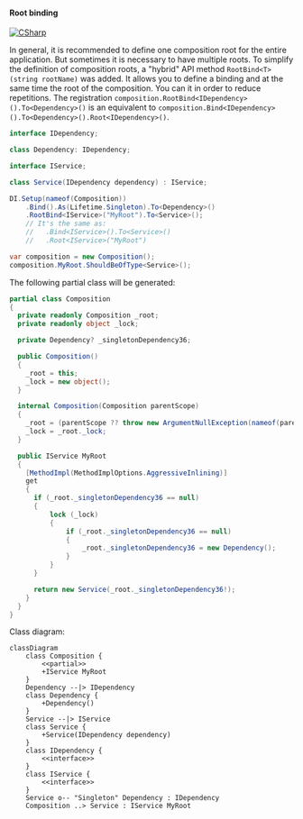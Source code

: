 #### Root binding

[![CSharp](https://img.shields.io/badge/C%23-code-blue.svg)](../tests/Pure.DI.UsageTests/Basics/RootBindScenario.cs)

In general, it is recommended to define one composition root for the entire application. But sometimes it is necessary to have multiple roots. To simplify the definition of composition roots, a "hybrid" API method `RootBind<T>(string rootName)` was added. It allows you to define a binding and at the same time the root of the composition. You can it in order to reduce repetitions. The registration `composition.RootBind<IDependency>().To<Dependency>()` is an equivalent to `composition.Bind<IDependency>().To<Dependency>().Root<IDependency>()`.


```c#
interface IDependency;

class Dependency: IDependency;

interface IService;

class Service(IDependency dependency) : IService;

DI.Setup(nameof(Composition))
    .Bind().As(Lifetime.Singleton).To<Dependency>()
    .RootBind<IService>("MyRoot").To<Service>();
    // It's the same as:
    //   .Bind<IService>().To<Service>()
    //   .Root<IService>("MyRoot")

var composition = new Composition();
composition.MyRoot.ShouldBeOfType<Service>();
```

The following partial class will be generated:

```c#
partial class Composition
{
  private readonly Composition _root;
  private readonly object _lock;

  private Dependency? _singletonDependency36;

  public Composition()
  {
    _root = this;
    _lock = new object();
  }

  internal Composition(Composition parentScope)
  {
    _root = (parentScope ?? throw new ArgumentNullException(nameof(parentScope)))._root;
    _lock = _root._lock;
  }

  public IService MyRoot
  {
    [MethodImpl(MethodImplOptions.AggressiveInlining)]
    get
    {
      if (_root._singletonDependency36 == null)
      {
          lock (_lock)
          {
              if (_root._singletonDependency36 == null)
              {
                  _root._singletonDependency36 = new Dependency();
              }
          }
      }

      return new Service(_root._singletonDependency36!);
    }
  }
}
```

Class diagram:

```mermaid
classDiagram
	class Composition {
		<<partial>>
		+IService MyRoot
	}
	Dependency --|> IDependency
	class Dependency {
		+Dependency()
	}
	Service --|> IService
	class Service {
		+Service(IDependency dependency)
	}
	class IDependency {
		<<interface>>
	}
	class IService {
		<<interface>>
	}
	Service o-- "Singleton" Dependency : IDependency
	Composition ..> Service : IService MyRoot
```

